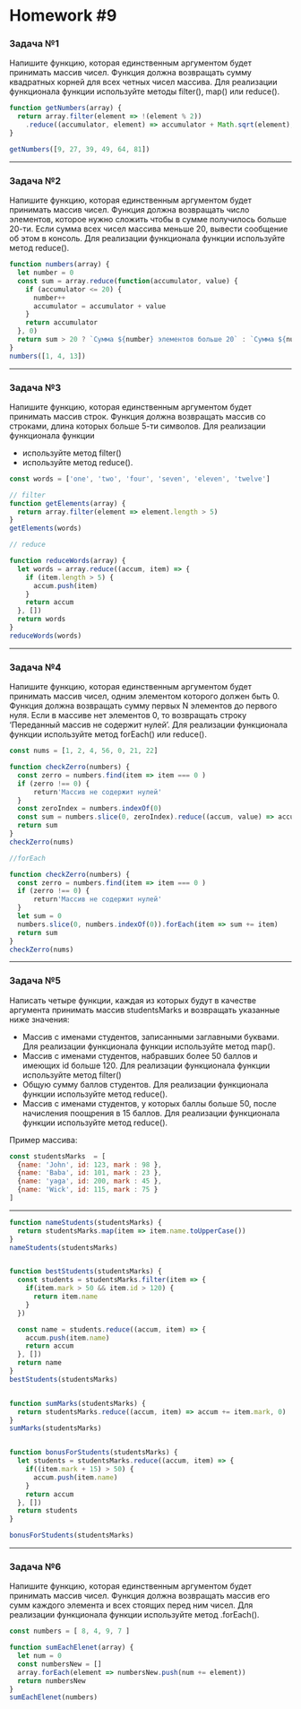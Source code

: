 # Homework #9

### Задача №1

Напишите функцию, которая единственным аргументом будет принимать массив чисел. Функция должна возвращать сумму квадратных корней для всех четных чисел массива. Для реализации функционала функции используйте методы filter(), map() или reduce().

```js
function getNumbers(array) {
  return array.filter(element => !(element % 2))
    .reduce((accumulator, element) => accumulator + Math.sqrt(element), 0)
}

getNumbers([9, 27, 39, 49, 64, 81])
```

***

### Задача №2

Напишите функцию, которая единственным аргументом будет принимать массив чисел. Функция должна возвращать число элементов, которое нужно сложить чтобы в сумме получилось больше 20-ти. Если сумма всех чисел массива меньше 20, вывести сообщение об этом в консоль. Для реализации функционала функции используйте метод reduce().

```js
function numbers(array) {
  let number = 0
  const sum = array.reduce(function(accumulator, value) {
    if (accumulator <= 20) {
      number++
      accumulator = accumulator + value
    }
    return accumulator
  }, 0)
  return sum > 20 ? `Сумма ${number} элементов больше 20` : `Сумма ${number} элементов меньше 20`
}
numbers([1, 4, 13])
```

***

### Задача №3

Напишите функцию, которая единственным аргументом будет принимать массив строк. Функция должна возвращать массив со строками, длина которых больше 5-ти символов. Для реализации функционала функции 
* используйте метод filter()
* используйте метод reduce().

```js
const words = ['one', 'two', 'four', 'seven', 'eleven', 'twelve']

// filter
function getElements(array) {
  return array.filter(element => element.length > 5)
}
getElements(words)

// reduce

function reduceWords(array) {
  let words = array.reduce((accum, item) => {
    if (item.length > 5) {
      accum.push(item)
    }
    return accum
  }, [])
  return words
}
reduceWords(words)
```
***

### Задача №4

Напишите функцию, которая единственным аргументом будет принимать массив чисел, одним элементом которого должен быть 0. Функция должна возвращать сумму первых N элементов до первого нуля. Если в массиве нет элементов 0, то возвращать строку ‘Переданный массив не содержит нулей’. Для реализации функционала функции используйте метод forEach() или reduce().

```js
const nums = [1, 2, 4, 56, 0, 21, 22]

function checkZerro(numbers) {
  const zerro = numbers.find(item => item === 0 )
  if (zerro !== 0) {
      return'Массив не содержит нулей'
  }
  const zeroIndex = numbers.indexOf(0)
  const sum = numbers.slice(0, zeroIndex).reduce((accum, value) => accum + value)
  return sum
}
checkZerro(nums)

//forEach

function checkZerro(numbers) {
  const zerro = numbers.find(item => item === 0 )
  if (zerro !== 0) {
      return'Массив не содержит нулей'
  }
  let sum = 0
  numbers.slice(0, numbers.indexOf(0)).forEach(item => sum += item)
  return sum
}
checkZerro(nums)
```

***

### Задача №5

Написать четыре функции, каждая из которых будут в качестве аргумента принимать массив studentsMarks и возвращать указанные ниже значения:
* Массив с именами студентов, записанными заглавными буквами. Для реализации функционала функции используйте метод map().
* Массив с именами студентов, набравших более 50 баллов и имеющих id больше 120. Для реализации функционала функции используйте метод filter()
* Общую сумму баллов студентов. Для реализации функционала функции используйте метод reduce().
* Массив с именами студентов, у которых баллы больше 50, после начисления поощрения в 15 баллов. Для реализации функционала функции используйте метод reduce().

Пример массива:
```js
const studentsMarks  = [
  {name: 'John', id: 123, mark : 98 },
  {name: 'Baba', id: 101, mark : 23 },
  {name: 'yaga', id: 200, mark : 45 },
  {name: 'Wick', id: 115, mark : 75 }
]
```
---
```js
function nameStudents(studentsMarks) {
  return studentsMarks.map(item => item.name.toUpperCase())
}
nameStudents(studentsMarks)


function bestStudents(studentsMarks) {
  const students = studentsMarks.filter(item => {
    if(item.mark > 50 && item.id > 120) {
      return item.name
    }
  })

  const name = students.reduce((accum, item) => {
    accum.push(item.name)
    return accum
  }, [])
  return name
}
bestStudents(studentsMarks)


function sumMarks(studentsMarks) {
  return studentsMarks.reduce((accum, item) => accum += item.mark, 0)
}
sumMarks(studentsMarks)


function bonusForStudents(studentsMarks) {
  let students = studentsMarks.reduce((accum, item) => {
    if((item.mark + 15) > 50) {
      accum.push(item.name)
    }
    return accum
  }, [])
  return students
}

bonusForStudents(studentsMarks)
```

***

### Задача №6

Напишите функцию, которая единственным аргументом будет принимать массив чисел. Функция должна возвращать массив его сумм каждого элемента и всех стоящих перед ним чисел. Для реализации функционала функции используйте метод .forEach().

```js
const numbers = [ 8, 4, 9, 7 ]

function sumEachElenet(array) {
  let num = 0
  const numbersNew = []
  array.forEach(element => numbersNew.push(num += element))
  return numbersNew
}
sumEachElenet(numbers)
```
